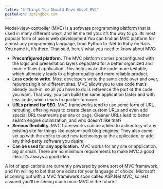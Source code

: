 ```yaml
---
title: "5 Things You Should Know About MVC"
posted-on: springbox.com
---
```


Model-view-controller (MVC) is a software programming platform that is used in many different ways, and let me tell you: it’s the way to go. Its most popular form of use is web development.You can find an MVC platform for almost any programming language, from Python to .Net to Ruby on Rails. You name it, it’s there. That said, here’s what you need to know about MVC:

- **Preconfigured platform.** The MVC platform comes preconfigured with the logic and presentation layers separated for a better organized and more efficient application. This helps make the code more testable, which ultimately leads to a higher quality and more reliable product.
- **Less code to write.** Most developers write the same code over and over, repurposing it on different sites. MVC allows you to use code that’s already built-in, so all you have to do is reference the part of the code you want. That way, you can build the same application faster and with less code, which leads to quicker turnover.
- **URLs primed for SEO.** MVC frameworks tend to use some form of URL rerouting, offering ways to create clean custom URLs and even add special URL treatments per site or page. Cleaner URLs lead to better search engine optimization, and who doesn’t like that?
- **Serious flexibility.** MVC frameworks can be added to a directory of any existing site for things like custom-built blog engines. They also come set up with the ability to add new technology to the application, or add any third-party software you desire.
- **Can be used for any application.** MVC works for any site or application, big or small. There are no minimum requirements to make MVC a good idea: It’s always a good idea.

A lot of applications are currently powered by some sort of MVC framework, and I’m willing to bet that one exists for your language of choice. Microsoft is coming out with a MVC framework soon called ASP.Net MVC, so rest assured you’ll be seeing much more MVC in the future.